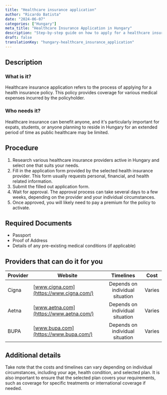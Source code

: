 ```yaml
---
title: "Healthcare insurance application"
author: "Ricardo Batista"
date: "2024-06-07"
categories: ["Hungary"]
meta_title: "Healthcare Insurance Application in Hungary"
description: "Step-by-step guide on how to apply for a healthcare insurance in Hungary"
draft: false
translationKey: "hungary-healthcare_insurance_application"
---
```


## Description
### What is it?
Healthcare insurance application refers to the process of applying for a health insurance policy. This policy provides coverage for various medical expenses incurred by the policyholder.

### Who needs it?
Healthcare insurance can benefit anyone, and it's particularly important for expats, students, or anyone planning to reside in Hungary for an extended period of time as public healthcare may be limited.

## Procedure

1. Research various healthcare insurance providers active in Hungary and select one that suits your needs. 
2. Fill in the application form provided by the selected health insurance provider. This form usually requests personal, financial, and health related information.
3. Submit the filled out application form.
4. Wait for approval. The approval process can take several days to a few weeks, depending on the provider and your individual circumstances.
5. Once approved, you will likely need to pay a premium for the policy to activate. 

## Required Documents
* Passport 
* Proof of Address
* Details of any pre-existing medical conditions (if applicable)

## Providers that can do it for you

| Provider        |     Website     |     Timelines    |       Cost      |
| --------------- | --------------- |  :-------------: | :-------------: |
| Cigna           |  [www.cigna.com](https://www.cigna.com/)   | Depends on individual situation | Varies |
| Aetna           | [www.aetna.com](https://www.aetna.com/)   | Depends on individual situation | Varies |
| BUPA            | [www.bupa.com](https://www.bupa.com/)   | Depends on individual situation | Varies |

## Additional details
Take note that the costs and timelines can vary depending on individual circumstances, including your age, health condition, and selected plan. It is also important to ensure that the selected plan covers your requirements, such as coverage for specific treatments or international coverage if needed.